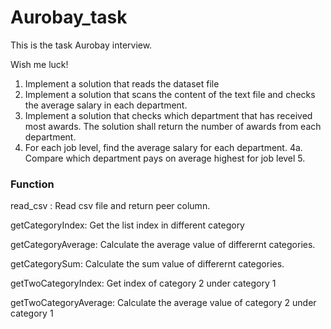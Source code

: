 # Aurobay_task

This is the task Aurobay interview.

Wish me luck!


1. Implement a solution that reads the dataset file
2. Implement a solution that scans the content of the text file and checks the average salary in each department.
3. Implement a solution that checks which department that has received most awards. The solution shall return the number of awards from each department.
4.  For each job level, find the average salary for each department.
4a. Compare which department pays on average highest for job level 5.


### Function
read_csv : Read csv file and return peer column.

getCategoryIndex: Get the list index in different category

getCategoryAverage: Calculate the average value of differernt categories.

getCategorySum: Calculate the sum value of differernt categories.

getTwoCategoryIndex: Get index of category 2 under category 1

getTwoCategoryAverage: Calculate the average value of category 2 under category 1

